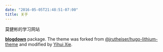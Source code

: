 ```yaml
---
date: "2016-05-05T21:48:51-07:00"
title: 关于
---
```


莫健彬的学习网站

[**blogdown**](https://github.com/rstudio/blogdown) package. The theme was forked from [@jrutheiser/hugo-lithium-theme](https://github.com/jrutheiser/hugo-lithium-theme) and modified by [Yihui Xie](https://github.com/yihui/hugo-lithium).
